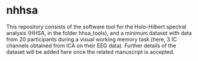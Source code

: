 # nhhsa
This repository consists of the software tool for the Holo-Hilbert spectral analysis (HHSA, in the folder hhsa_tools), and a minimum dataset with data from 20 participants during a visual working memory task (here, 3 IC channels obtained from ICA on their EEG data).
Further details of the dataset will be added here once the related manuscript is accepted.
